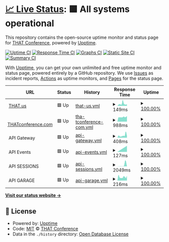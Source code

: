 # [📈 Live Status](https://status.thatconference.com): <!--live status--> **🟩 All systems operational**

This repository contains the open-source uptime monitor and status page for [THAT Conference](https://www.thatconference.com), powered by [Upptime](https://github.com/upptime/upptime).

[![Uptime CI](https://github.com/koj-co/upptime/workflows/Uptime%20CI/badge.svg)](https://github.com/koj-co/upptime/actions?query=workflow%3A%22Uptime+CI%22)
[![Response Time CI](https://github.com/koj-co/upptime/workflows/Response%20Time%20CI/badge.svg)](https://github.com/koj-co/upptime/actions?query=workflow%3A%22Response+Time+CI%22)
[![Graphs CI](https://github.com/koj-co/upptime/workflows/Graphs%20CI/badge.svg)](https://github.com/koj-co/upptime/actions?query=workflow%3A%22Graphs+CI%22)
[![Static Site CI](https://github.com/koj-co/upptime/workflows/Static%20Site%20CI/badge.svg)](https://github.com/koj-co/upptime/actions?query=workflow%3A%22Static+Site+CI%22)
[![Summary CI](https://github.com/koj-co/upptime/workflows/Summary%20CI/badge.svg)](https://github.com/koj-co/upptime/actions?query=workflow%3A%22Summary+CI%22)

With [Upptime](https://upptime.js.org), you can get your own unlimited and free uptime monitor and status page, powered entirely by a GitHub repository. We use [Issues](https://github.com/thatconference/status/issues) as incident reports, [Actions](https://github.com/thatconference/status/actions) as uptime monitors, and [Pages](https://status.thatconference.com) for the status page.

<!--start: status pages-->
<!-- This summary is generated by Upptime (https://github.com/upptime/upptime) -->
<!-- Do not edit this manually, your changes will be overwritten -->
<!-- prettier-ignore -->
| URL | Status | History | Response Time | Uptime |
| --- | ------ | ------- | ------------- | ------ |
| <img alt="" src="https://that.us/favicon.png" height="13"> [THAT.us](https://that.us/activities) | 🟩 Up | [that-us.yml](https://github.com/ThatConference/status/commits/master/history/that-us.yml) | <details><summary><img alt="Response time graph" src="./graphs/that-us/response-time-week.png" height="20"> 149ms</summary><br><a href="https://status.that.tech/history/that-us"><img alt="Response time 175" src="https://img.shields.io/endpoint?url=https%3A%2F%2Fraw.githubusercontent.com%2FThatConference%2Fstatus%2Fmaster%2Fapi%2Fthat-us%2Fresponse-time.json"></a><br><a href="https://status.that.tech/history/that-us"><img alt="24-hour response time 106" src="https://img.shields.io/endpoint?url=https%3A%2F%2Fraw.githubusercontent.com%2FThatConference%2Fstatus%2Fmaster%2Fapi%2Fthat-us%2Fresponse-time-day.json"></a><br><a href="https://status.that.tech/history/that-us"><img alt="7-day response time 149" src="https://img.shields.io/endpoint?url=https%3A%2F%2Fraw.githubusercontent.com%2FThatConference%2Fstatus%2Fmaster%2Fapi%2Fthat-us%2Fresponse-time-week.json"></a><br><a href="https://status.that.tech/history/that-us"><img alt="30-day response time 175" src="https://img.shields.io/endpoint?url=https%3A%2F%2Fraw.githubusercontent.com%2FThatConference%2Fstatus%2Fmaster%2Fapi%2Fthat-us%2Fresponse-time-month.json"></a><br><a href="https://status.that.tech/history/that-us"><img alt="1-year response time 175" src="https://img.shields.io/endpoint?url=https%3A%2F%2Fraw.githubusercontent.com%2FThatConference%2Fstatus%2Fmaster%2Fapi%2Fthat-us%2Fresponse-time-year.json"></a></details> | <details><summary><a href="https://status.that.tech/history/that-us">100.00%</a></summary><a href="https://status.that.tech/history/that-us"><img alt="All-time uptime 100.00%" src="https://img.shields.io/endpoint?url=https%3A%2F%2Fraw.githubusercontent.com%2FThatConference%2Fstatus%2Fmaster%2Fapi%2Fthat-us%2Fuptime.json"></a><br><a href="https://status.that.tech/history/that-us"><img alt="24-hour uptime 100.00%" src="https://img.shields.io/endpoint?url=https%3A%2F%2Fraw.githubusercontent.com%2FThatConference%2Fstatus%2Fmaster%2Fapi%2Fthat-us%2Fuptime-day.json"></a><br><a href="https://status.that.tech/history/that-us"><img alt="7-day uptime 100.00%" src="https://img.shields.io/endpoint?url=https%3A%2F%2Fraw.githubusercontent.com%2FThatConference%2Fstatus%2Fmaster%2Fapi%2Fthat-us%2Fuptime-week.json"></a><br><a href="https://status.that.tech/history/that-us"><img alt="30-day uptime 100.00%" src="https://img.shields.io/endpoint?url=https%3A%2F%2Fraw.githubusercontent.com%2FThatConference%2Fstatus%2Fmaster%2Fapi%2Fthat-us%2Fuptime-month.json"></a><br><a href="https://status.that.tech/history/that-us"><img alt="1-year uptime 100.00%" src="https://img.shields.io/endpoint?url=https%3A%2F%2Fraw.githubusercontent.com%2FThatConference%2Fstatus%2Fmaster%2Fapi%2Fthat-us%2Fuptime-year.json"></a></details>
| <img alt="" src="https://www.thatconference.com/favicon.png" height="13"> [THATconference.com](https://www.thatconference.com) | 🟩 Up | [tha-tconference-com.yml](https://github.com/ThatConference/status/commits/master/history/tha-tconference-com.yml) | <details><summary><img alt="Response time graph" src="./graphs/tha-tconference-com/response-time-week.png" height="20"> 988ms</summary><br><a href="https://status.that.tech/history/tha-tconference-com"><img alt="Response time 1148" src="https://img.shields.io/endpoint?url=https%3A%2F%2Fraw.githubusercontent.com%2FThatConference%2Fstatus%2Fmaster%2Fapi%2Ftha-tconference-com%2Fresponse-time.json"></a><br><a href="https://status.that.tech/history/tha-tconference-com"><img alt="24-hour response time 1048" src="https://img.shields.io/endpoint?url=https%3A%2F%2Fraw.githubusercontent.com%2FThatConference%2Fstatus%2Fmaster%2Fapi%2Ftha-tconference-com%2Fresponse-time-day.json"></a><br><a href="https://status.that.tech/history/tha-tconference-com"><img alt="7-day response time 988" src="https://img.shields.io/endpoint?url=https%3A%2F%2Fraw.githubusercontent.com%2FThatConference%2Fstatus%2Fmaster%2Fapi%2Ftha-tconference-com%2Fresponse-time-week.json"></a><br><a href="https://status.that.tech/history/tha-tconference-com"><img alt="30-day response time 1148" src="https://img.shields.io/endpoint?url=https%3A%2F%2Fraw.githubusercontent.com%2FThatConference%2Fstatus%2Fmaster%2Fapi%2Ftha-tconference-com%2Fresponse-time-month.json"></a><br><a href="https://status.that.tech/history/tha-tconference-com"><img alt="1-year response time 1148" src="https://img.shields.io/endpoint?url=https%3A%2F%2Fraw.githubusercontent.com%2FThatConference%2Fstatus%2Fmaster%2Fapi%2Ftha-tconference-com%2Fresponse-time-year.json"></a></details> | <details><summary><a href="https://status.that.tech/history/tha-tconference-com">100.00%</a></summary><a href="https://status.that.tech/history/tha-tconference-com"><img alt="All-time uptime 100.00%" src="https://img.shields.io/endpoint?url=https%3A%2F%2Fraw.githubusercontent.com%2FThatConference%2Fstatus%2Fmaster%2Fapi%2Ftha-tconference-com%2Fuptime.json"></a><br><a href="https://status.that.tech/history/tha-tconference-com"><img alt="24-hour uptime 100.00%" src="https://img.shields.io/endpoint?url=https%3A%2F%2Fraw.githubusercontent.com%2FThatConference%2Fstatus%2Fmaster%2Fapi%2Ftha-tconference-com%2Fuptime-day.json"></a><br><a href="https://status.that.tech/history/tha-tconference-com"><img alt="7-day uptime 100.00%" src="https://img.shields.io/endpoint?url=https%3A%2F%2Fraw.githubusercontent.com%2FThatConference%2Fstatus%2Fmaster%2Fapi%2Ftha-tconference-com%2Fuptime-week.json"></a><br><a href="https://status.that.tech/history/tha-tconference-com"><img alt="30-day uptime 100.00%" src="https://img.shields.io/endpoint?url=https%3A%2F%2Fraw.githubusercontent.com%2FThatConference%2Fstatus%2Fmaster%2Fapi%2Ftha-tconference-com%2Fuptime-month.json"></a><br><a href="https://status.that.tech/history/tha-tconference-com"><img alt="1-year uptime 100.00%" src="https://img.shields.io/endpoint?url=https%3A%2F%2Fraw.githubusercontent.com%2FThatConference%2Fstatus%2Fmaster%2Fapi%2Ftha-tconference-com%2Fuptime-year.json"></a></details>
| <img alt="" src="https://www.thatconference.com/images/icons/favicon-72.png" height="13"> API Gateway | 🟩 Up | [api-gateway.yml](https://github.com/ThatConference/status/commits/master/history/api-gateway.yml) | <details><summary><img alt="Response time graph" src="./graphs/api-gateway/response-time-week.png" height="20"> 408ms</summary><br><a href="https://status.that.tech/history/api-gateway"><img alt="Response time 695" src="https://img.shields.io/endpoint?url=https%3A%2F%2Fraw.githubusercontent.com%2FThatConference%2Fstatus%2Fmaster%2Fapi%2Fapi-gateway%2Fresponse-time.json"></a><br><a href="https://status.that.tech/history/api-gateway"><img alt="24-hour response time 373" src="https://img.shields.io/endpoint?url=https%3A%2F%2Fraw.githubusercontent.com%2FThatConference%2Fstatus%2Fmaster%2Fapi%2Fapi-gateway%2Fresponse-time-day.json"></a><br><a href="https://status.that.tech/history/api-gateway"><img alt="7-day response time 408" src="https://img.shields.io/endpoint?url=https%3A%2F%2Fraw.githubusercontent.com%2FThatConference%2Fstatus%2Fmaster%2Fapi%2Fapi-gateway%2Fresponse-time-week.json"></a><br><a href="https://status.that.tech/history/api-gateway"><img alt="30-day response time 695" src="https://img.shields.io/endpoint?url=https%3A%2F%2Fraw.githubusercontent.com%2FThatConference%2Fstatus%2Fmaster%2Fapi%2Fapi-gateway%2Fresponse-time-month.json"></a><br><a href="https://status.that.tech/history/api-gateway"><img alt="1-year response time 695" src="https://img.shields.io/endpoint?url=https%3A%2F%2Fraw.githubusercontent.com%2FThatConference%2Fstatus%2Fmaster%2Fapi%2Fapi-gateway%2Fresponse-time-year.json"></a></details> | <details><summary><a href="https://status.that.tech/history/api-gateway">100.00%</a></summary><a href="https://status.that.tech/history/api-gateway"><img alt="All-time uptime 100.00%" src="https://img.shields.io/endpoint?url=https%3A%2F%2Fraw.githubusercontent.com%2FThatConference%2Fstatus%2Fmaster%2Fapi%2Fapi-gateway%2Fuptime.json"></a><br><a href="https://status.that.tech/history/api-gateway"><img alt="24-hour uptime 100.00%" src="https://img.shields.io/endpoint?url=https%3A%2F%2Fraw.githubusercontent.com%2FThatConference%2Fstatus%2Fmaster%2Fapi%2Fapi-gateway%2Fuptime-day.json"></a><br><a href="https://status.that.tech/history/api-gateway"><img alt="7-day uptime 100.00%" src="https://img.shields.io/endpoint?url=https%3A%2F%2Fraw.githubusercontent.com%2FThatConference%2Fstatus%2Fmaster%2Fapi%2Fapi-gateway%2Fuptime-week.json"></a><br><a href="https://status.that.tech/history/api-gateway"><img alt="30-day uptime 100.00%" src="https://img.shields.io/endpoint?url=https%3A%2F%2Fraw.githubusercontent.com%2FThatConference%2Fstatus%2Fmaster%2Fapi%2Fapi-gateway%2Fuptime-month.json"></a><br><a href="https://status.that.tech/history/api-gateway"><img alt="1-year uptime 100.00%" src="https://img.shields.io/endpoint?url=https%3A%2F%2Fraw.githubusercontent.com%2FThatConference%2Fstatus%2Fmaster%2Fapi%2Fapi-gateway%2Fuptime-year.json"></a></details>
| <img alt="" src="https://www.thatconference.com/images/icons/favicon-72.png" height="13"> API Events | 🟩 Up | [api-events.yml](https://github.com/ThatConference/status/commits/master/history/api-events.yml) | <details><summary><img alt="Response time graph" src="./graphs/api-events/response-time-week.png" height="20"> 127ms</summary><br><a href="https://status.that.tech/history/api-events"><img alt="Response time 159" src="https://img.shields.io/endpoint?url=https%3A%2F%2Fraw.githubusercontent.com%2FThatConference%2Fstatus%2Fmaster%2Fapi%2Fapi-events%2Fresponse-time.json"></a><br><a href="https://status.that.tech/history/api-events"><img alt="24-hour response time 127" src="https://img.shields.io/endpoint?url=https%3A%2F%2Fraw.githubusercontent.com%2FThatConference%2Fstatus%2Fmaster%2Fapi%2Fapi-events%2Fresponse-time-day.json"></a><br><a href="https://status.that.tech/history/api-events"><img alt="7-day response time 127" src="https://img.shields.io/endpoint?url=https%3A%2F%2Fraw.githubusercontent.com%2FThatConference%2Fstatus%2Fmaster%2Fapi%2Fapi-events%2Fresponse-time-week.json"></a><br><a href="https://status.that.tech/history/api-events"><img alt="30-day response time 159" src="https://img.shields.io/endpoint?url=https%3A%2F%2Fraw.githubusercontent.com%2FThatConference%2Fstatus%2Fmaster%2Fapi%2Fapi-events%2Fresponse-time-month.json"></a><br><a href="https://status.that.tech/history/api-events"><img alt="1-year response time 159" src="https://img.shields.io/endpoint?url=https%3A%2F%2Fraw.githubusercontent.com%2FThatConference%2Fstatus%2Fmaster%2Fapi%2Fapi-events%2Fresponse-time-year.json"></a></details> | <details><summary><a href="https://status.that.tech/history/api-events">100.00%</a></summary><a href="https://status.that.tech/history/api-events"><img alt="All-time uptime 100.00%" src="https://img.shields.io/endpoint?url=https%3A%2F%2Fraw.githubusercontent.com%2FThatConference%2Fstatus%2Fmaster%2Fapi%2Fapi-events%2Fuptime.json"></a><br><a href="https://status.that.tech/history/api-events"><img alt="24-hour uptime 100.00%" src="https://img.shields.io/endpoint?url=https%3A%2F%2Fraw.githubusercontent.com%2FThatConference%2Fstatus%2Fmaster%2Fapi%2Fapi-events%2Fuptime-day.json"></a><br><a href="https://status.that.tech/history/api-events"><img alt="7-day uptime 100.00%" src="https://img.shields.io/endpoint?url=https%3A%2F%2Fraw.githubusercontent.com%2FThatConference%2Fstatus%2Fmaster%2Fapi%2Fapi-events%2Fuptime-week.json"></a><br><a href="https://status.that.tech/history/api-events"><img alt="30-day uptime 100.00%" src="https://img.shields.io/endpoint?url=https%3A%2F%2Fraw.githubusercontent.com%2FThatConference%2Fstatus%2Fmaster%2Fapi%2Fapi-events%2Fuptime-month.json"></a><br><a href="https://status.that.tech/history/api-events"><img alt="1-year uptime 100.00%" src="https://img.shields.io/endpoint?url=https%3A%2F%2Fraw.githubusercontent.com%2FThatConference%2Fstatus%2Fmaster%2Fapi%2Fapi-events%2Fuptime-year.json"></a></details>
| <img alt="" src="https://www.thatconference.com/images/icons/favicon-72.png" height="13"> API SESSIONS | 🟩 Up | [api-sessions.yml](https://github.com/ThatConference/status/commits/master/history/api-sessions.yml) | <details><summary><img alt="Response time graph" src="./graphs/api-sessions/response-time-week.png" height="20"> 2049ms</summary><br><a href="https://status.that.tech/history/api-sessions"><img alt="Response time 2049" src="https://img.shields.io/endpoint?url=https%3A%2F%2Fraw.githubusercontent.com%2FThatConference%2Fstatus%2Fmaster%2Fapi%2Fapi-sessions%2Fresponse-time.json"></a><br><a href="https://status.that.tech/history/api-sessions"><img alt="24-hour response time 227" src="https://img.shields.io/endpoint?url=https%3A%2F%2Fraw.githubusercontent.com%2FThatConference%2Fstatus%2Fmaster%2Fapi%2Fapi-sessions%2Fresponse-time-day.json"></a><br><a href="https://status.that.tech/history/api-sessions"><img alt="7-day response time 2049" src="https://img.shields.io/endpoint?url=https%3A%2F%2Fraw.githubusercontent.com%2FThatConference%2Fstatus%2Fmaster%2Fapi%2Fapi-sessions%2Fresponse-time-week.json"></a><br><a href="https://status.that.tech/history/api-sessions"><img alt="30-day response time 2049" src="https://img.shields.io/endpoint?url=https%3A%2F%2Fraw.githubusercontent.com%2FThatConference%2Fstatus%2Fmaster%2Fapi%2Fapi-sessions%2Fresponse-time-month.json"></a><br><a href="https://status.that.tech/history/api-sessions"><img alt="1-year response time 2049" src="https://img.shields.io/endpoint?url=https%3A%2F%2Fraw.githubusercontent.com%2FThatConference%2Fstatus%2Fmaster%2Fapi%2Fapi-sessions%2Fresponse-time-year.json"></a></details> | <details><summary><a href="https://status.that.tech/history/api-sessions">100.00%</a></summary><a href="https://status.that.tech/history/api-sessions"><img alt="All-time uptime 100.00%" src="https://img.shields.io/endpoint?url=https%3A%2F%2Fraw.githubusercontent.com%2FThatConference%2Fstatus%2Fmaster%2Fapi%2Fapi-sessions%2Fuptime.json"></a><br><a href="https://status.that.tech/history/api-sessions"><img alt="24-hour uptime 100.00%" src="https://img.shields.io/endpoint?url=https%3A%2F%2Fraw.githubusercontent.com%2FThatConference%2Fstatus%2Fmaster%2Fapi%2Fapi-sessions%2Fuptime-day.json"></a><br><a href="https://status.that.tech/history/api-sessions"><img alt="7-day uptime 100.00%" src="https://img.shields.io/endpoint?url=https%3A%2F%2Fraw.githubusercontent.com%2FThatConference%2Fstatus%2Fmaster%2Fapi%2Fapi-sessions%2Fuptime-week.json"></a><br><a href="https://status.that.tech/history/api-sessions"><img alt="30-day uptime 100.00%" src="https://img.shields.io/endpoint?url=https%3A%2F%2Fraw.githubusercontent.com%2FThatConference%2Fstatus%2Fmaster%2Fapi%2Fapi-sessions%2Fuptime-month.json"></a><br><a href="https://status.that.tech/history/api-sessions"><img alt="1-year uptime 100.00%" src="https://img.shields.io/endpoint?url=https%3A%2F%2Fraw.githubusercontent.com%2FThatConference%2Fstatus%2Fmaster%2Fapi%2Fapi-sessions%2Fuptime-year.json"></a></details>
| <img alt="" src="https://www.thatconference.com/images/icons/favicon-72.png" height="13"> API GARAGE | 🟩 Up | [api-garage.yml](https://github.com/ThatConference/status/commits/master/history/api-garage.yml) | <details><summary><img alt="Response time graph" src="./graphs/api-garage/response-time-week.png" height="20"> 216ms</summary><br><a href="https://status.that.tech/history/api-garage"><img alt="Response time 216" src="https://img.shields.io/endpoint?url=https%3A%2F%2Fraw.githubusercontent.com%2FThatConference%2Fstatus%2Fmaster%2Fapi%2Fapi-garage%2Fresponse-time.json"></a><br><a href="https://status.that.tech/history/api-garage"><img alt="24-hour response time 216" src="https://img.shields.io/endpoint?url=https%3A%2F%2Fraw.githubusercontent.com%2FThatConference%2Fstatus%2Fmaster%2Fapi%2Fapi-garage%2Fresponse-time-day.json"></a><br><a href="https://status.that.tech/history/api-garage"><img alt="7-day response time 216" src="https://img.shields.io/endpoint?url=https%3A%2F%2Fraw.githubusercontent.com%2FThatConference%2Fstatus%2Fmaster%2Fapi%2Fapi-garage%2Fresponse-time-week.json"></a><br><a href="https://status.that.tech/history/api-garage"><img alt="30-day response time 216" src="https://img.shields.io/endpoint?url=https%3A%2F%2Fraw.githubusercontent.com%2FThatConference%2Fstatus%2Fmaster%2Fapi%2Fapi-garage%2Fresponse-time-month.json"></a><br><a href="https://status.that.tech/history/api-garage"><img alt="1-year response time 216" src="https://img.shields.io/endpoint?url=https%3A%2F%2Fraw.githubusercontent.com%2FThatConference%2Fstatus%2Fmaster%2Fapi%2Fapi-garage%2Fresponse-time-year.json"></a></details> | <details><summary><a href="https://status.that.tech/history/api-garage">100.00%</a></summary><a href="https://status.that.tech/history/api-garage"><img alt="All-time uptime 100.00%" src="https://img.shields.io/endpoint?url=https%3A%2F%2Fraw.githubusercontent.com%2FThatConference%2Fstatus%2Fmaster%2Fapi%2Fapi-garage%2Fuptime.json"></a><br><a href="https://status.that.tech/history/api-garage"><img alt="24-hour uptime 100.00%" src="https://img.shields.io/endpoint?url=https%3A%2F%2Fraw.githubusercontent.com%2FThatConference%2Fstatus%2Fmaster%2Fapi%2Fapi-garage%2Fuptime-day.json"></a><br><a href="https://status.that.tech/history/api-garage"><img alt="7-day uptime 100.00%" src="https://img.shields.io/endpoint?url=https%3A%2F%2Fraw.githubusercontent.com%2FThatConference%2Fstatus%2Fmaster%2Fapi%2Fapi-garage%2Fuptime-week.json"></a><br><a href="https://status.that.tech/history/api-garage"><img alt="30-day uptime 100.00%" src="https://img.shields.io/endpoint?url=https%3A%2F%2Fraw.githubusercontent.com%2FThatConference%2Fstatus%2Fmaster%2Fapi%2Fapi-garage%2Fuptime-month.json"></a><br><a href="https://status.that.tech/history/api-garage"><img alt="1-year uptime 100.00%" src="https://img.shields.io/endpoint?url=https%3A%2F%2Fraw.githubusercontent.com%2FThatConference%2Fstatus%2Fmaster%2Fapi%2Fapi-garage%2Fuptime-year.json"></a></details>

<!--end: status pages-->

[**Visit our status website →**](https://status.thatconference.com)

## 📄 License

- Powered by: [Upptime](https://github.com/upptime/upptime)
- Code: [MIT](./LICENSE) © [THAT Conference](https://www.thatconference.com)
- Data in the `./history` directory: [Open Database License](https://opendatacommons.org/licenses/odbl/1-0/)
